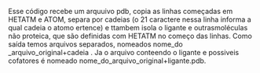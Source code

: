 Esse código recebe um arquuivo pdb, copia as linhas começadas em HETATM e ATOM, separa por cadeias (o 21 caractere nessa linha informa a qual cadeia o atomo ertence) e ttambem isola o ligante e outrasmoléculas não proteica, que são definidas com  HETATM no começo das linhas. Como saída temos arquivos separados, nomeados nome_do _arquivo_original+cadeia . Ja o arquivo conteendo o ligante e possiveis cofatores  é nomeado nome_do_arquivo_original+ligante.pdb.
